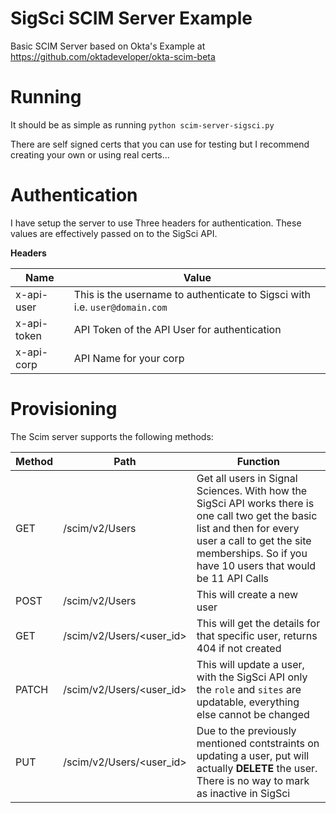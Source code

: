 # SigSci SCIM Server Example

Basic SCIM Server based on Okta's Example at https://github.com/oktadeveloper/okta-scim-beta

# Running

It should be as simple as running `python scim-server-sigsci.py`

There are self signed certs that you can use for testing but I recommend creating your own or using real certs...


# Authentication

I have setup the server to use Three headers for authentication. These values are effectively passed on to the SigSci API.

**Headers**

| Name | Value |
|------|-------|
| x-api-user | This is the username to authenticate to Sigsci with i.e. `user@domain.com` |
| x-api-token | API Token of the API User for authentication |
| x-api-corp | API Name for your corp |


# Provisioning 

The Scim server supports the following methods:

| Method | Path | Function |
|--------|------|----------|
| GET    | /scim/v2/Users | Get all users in Signal Sciences. With how the SigSci API works there is one call two get the basic list and then for every user a call to get the site memberships. So if you have 10 users that would be 11 API Calls |
| POST   | /scim/v2/Users | This will create a new user |
| GET    | /scim/v2/Users/<user_id> | This will get the details for that specific user, returns 404 if not created |
| PATCH  | /scim/v2/Users/<user_id> | This will update a user, with the SigSci API only the `role` and `sites` are updatable, everything else cannot be changed |
| PUT    | /scim/v2/Users/<user_id> | Due to the previously mentioned contstraints on updating a user, put will actually **DELETE** the user. There is no way to mark as inactive in SigSci |
